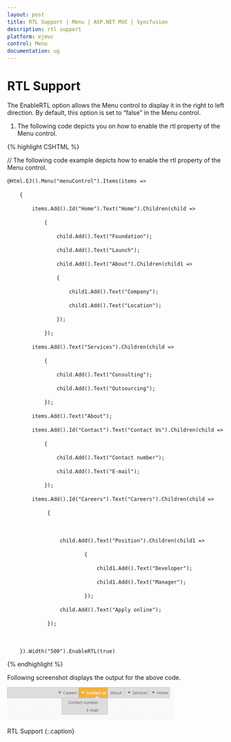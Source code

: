 ```yaml
---
layout: post
title: RTL Support | Menu | ASP.NET MVC | Syncfusion
description: rtl support
platform: ejmvc
control: Menu
documentation: ug
---
```


# RTL Support

The EnableRTL option allows the Menu control to display it in the right to left direction. By default, this option is set to “false” in the Menu control.

1. The following code depicts you on how to enable the rtl property of the Menu control.


{% highlight CSHTML %}


// The following code example depicts how to enable the rtl property of the Menu control.

<div class="imgframe">

    @Html.EJ().Menu("menuControl").Items(items =>

        {

            items.Add().Id("Home").Text("Home").Children(child =>

                {

                    child.Add().Text("Foundation");

                    child.Add().Text("Launch");

                    child.Add().Text("About").Children(child1 =>

                    {

                        child1.Add().Text("Company");

                        child1.Add().Text("Location");

                    });

                });

            items.Add().Text("Services").Children(child =>

                {

                    child.Add().Text("Consulting");

                    child.Add().Text("Outsourcing");

                });

            items.Add().Text("About");

            items.Add().Id("Contact").Text("Contact Us").Children(child =>

                {

                    child.Add().Text("Contact number");

                    child.Add().Text("E-mail");

                });

            items.Add().Id("Careers").Text("Careers").Children(child =>

                 {



                     child.Add().Text("Position").Children(child1 =>

                             {

                                 child1.Add().Text("Developer");

                                 child1.Add().Text("Manager");

                             });

                     child.Add().Text("Apply online");

                 });



        }).Width("500").EnableRTL(true)    

</div>



{% endhighlight %}



Following screenshot displays the output for the above code.

![](RTL-Support_images/RTL-Support_img1.png)

RTL Support
{:.caption}

